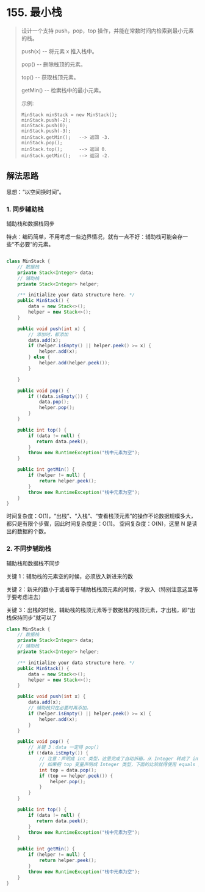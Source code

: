# 155. 最小栈

>设计一个支持 push，pop，top 操作，并能在常数时间内检索到最小元素的栈。
>
>push(x) -- 将元素 x 推入栈中。
>
>pop() -- 删除栈顶的元素。
>
>top() -- 获取栈顶元素。
>
>getMin() -- 检索栈中的最小元素。
>
>示例:
>
>```
>MinStack minStack = new MinStack();
>minStack.push(-2);
>minStack.push(0);
>minStack.push(-3);
>minStack.getMin();   --> 返回 -3.
>minStack.pop();
>minStack.top();      --> 返回 0.
>minStack.getMin();   --> 返回 -2.
>```


## 解法思路

思想：“以空间换时间”。

### 1. 同步辅助栈

辅助栈和数据栈同步

特点：编码简单，不用考虑一些边界情况，就有一点不好：辅助栈可能会存一些“不必要”的元素。

```java

class MinStack {
    // 数据栈
    private Stack<Integer> data;
    // 辅助栈
    private Stack<Integer> helper;

    /** initialize your data structure here. */
    public MinStack() {
        data = new Stack<>();
        helper = new Stack<>();
    }

    public void push(int x) {
        // 添加时，都添加
        data.add(x);
        if (helper.isEmpty() || helper.peek() >= x) {
            helper.add(x);
        } else {
            helper.add(helper.peek());
        }

    }

    public void pop() {
        if (!data.isEmpty()) {
            data.pop();
            helper.pop();
        }
    }

    public int top() {
        if (data != null) {
           return data.peek();
        }
        throw new RuntimeException("栈中元素为空");
    }

    public int getMin() {
        if (helper != null) {
            return helper.peek();
        }
        throw new RuntimeException("栈中元素为空");
    }
}

```

时间复杂度：O(1)，“出栈”、“入栈”、“查看栈顶元素”的操作不论数据规模多大，都只是有限个步骤，因此时间复杂度是：O(1)。
空间复杂度：O(N)，这里 N 是读出的数据的个数。

### 2. 不同步辅助栈

辅助栈和数据栈不同步

关键 1：辅助栈的元素空的时候，必须放入新进来的数

关键 2：新来的数小于或者等于辅助栈栈顶元素的时候，才放入（特别注意这里等于要考虑进去）

关键 3：出栈的时候，辅助栈的栈顶元素等于数据栈的栈顶元素，才出栈，即"出栈保持同步"就可以了

```java
class MinStack {
    // 数据栈
    private Stack<Integer> data;
    // 辅助栈
    private Stack<Integer> helper;

    /** initialize your data structure here. */
    public MinStack() {
        data = new Stack<>();
        helper = new Stack<>();
    }

    public void push(int x) {
        data.add(x);
        // 辅助栈只在必要时再添加。
        if (helper.isEmpty() || helper.peek() >= x) {
            helper.add(x);
        }
    }

    public void pop() {
        // 关键 3：data 一定得 pop()
        if (!data.isEmpty()) {
            // 注意：声明成 int 类型，这里完成了自动拆箱，从 Integer 转成了 int，因此下面的比较可以使用 "==" 运算符
            // 如果把 top 变量声明成 Integer 类型，下面的比较就得使用 equals 方法
            int top = data.pop();
            if (top == helper.peek()) {
                helper.pop();
            }
        }
    }

    public int top() {
        if (data != null) {
           return data.peek();
        }
        throw new RuntimeException("栈中元素为空");
    }

    public int getMin() {
        if (helper != null) {
            return helper.peek();
        }
        throw new RuntimeException("栈中元素为空");
    }
}
```